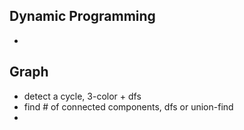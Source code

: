 
## Dynamic Programming
- 

## Graph
- detect a cycle, 3-color + dfs
- find # of connected components, dfs or union-find
- 